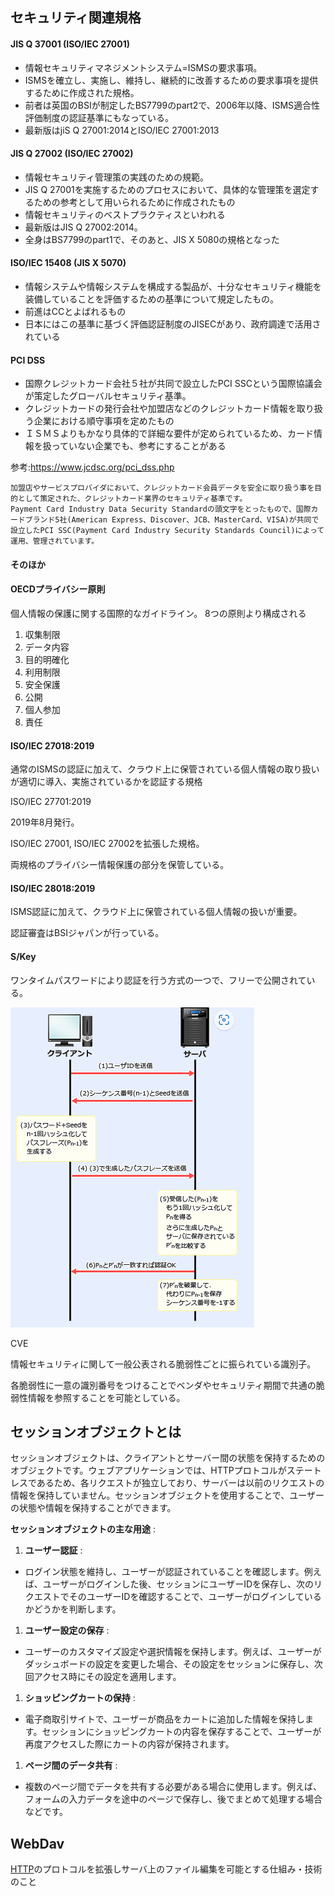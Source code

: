 ## セキュリティ関連規格

#### JIS Q 37001 (ISO/IEC 27001)

- 情報セキュリティマネジメントシステム=ISMSの要求事項。
- ISMSを確立し、実施し、維持し、継続的に改善するための要求事項を提供するために作成された規格。
- 前者は英国のBSIが制定したBS7799のpart2で、2006年以降、ISMS適合性評価制度の認証基準にもなっている。
- 最新版はjiS Q 27001:2014とISO/IEC 27001:2013

#### JIS Q 27002 (ISO/IEC 27002)

- 情報セキュリティ管理策の実践のための規範。
- JIS Q 27001を実施するためのプロセスにおいて、具体的な管理策を選定するための参考として用いられるために作成されたもの
- 情報セキュリティのベストプラクティスといわれる
- 最新版はJIS Q 27002:2014。
- 全身はBS7799のpart1で、そのあと、JIS X 5080の規格となった

#### ISO/IEC 15408 (JIS X 5070)

- 情報システムや情報システムを構成する製品が、十分なセキュリティ機能を装備していることを評価するための基準について規定したもの。
- 前進はCCとよばれるもの
- 日本にはこの基準に基づく評価認証制度のJISECがあり、政府調達で活用されている

#### PCI DSS

- 国際クレジットカード会社５社が共同で設立したPCI SSCという国際協議会が策定したグローバルセキュリティ基準。
- クレジットカードの発行会社や加盟店などのクレジットカード情報を取り扱う企業における順守事項を定めたもの
- ＩＳＭＳよりもかなり具体的で詳細な要件が定められているため、カード情報を扱っていない企業でも、参考にすることがある

参考:https://www.jcdsc.org/pci_dss.php

```
加盟店やサービスプロバイダにおいて、クレジットカード会員データを安全に取り扱う事を目的として策定された、クレジットカード業界のセキュリティ基準です。
Payment Card Industry Data Security Standardの頭文字をとったもので、国際カードブランド5社(American Express、Discover、JCB、MasterCard、VISA)が共同で設立したPCI SSC(Payment Card Industry Security Standards Council)によって運用、管理されています。
```

#### そのほか

#### OECDプライバシー原則

個人情報の保護に関する国際的なガイドライン。
8つの原則より構成される

1. 収集制限
2. データ内容
3. 目的明確化
4. 利用制限
5. 安全保護
6. 公開
7. 個人参加
8. 責任

#### ISO/IEC 27018:2019

通常のISMSの認証に加えて、クラウド上に保管されている個人情報の取り扱いが適切に導入、実施されているかを認証する規格

ISO/IEC 27701:2019

2019年8月発行。

ISO/IEC 27001, ISO/IEC 27002を拡張した規格。

両規格のプライバシー情報保護の部分を保管している。

#### ISO/IEC 28018:2019

ISMS認証に加えて、クラウド上に保管されている個人情報の扱いが重要。

認証審査はBSIジャパンが行っている。

#### S/Key

ワンタイムパスワードにより認証を行う方式の一つで、フリーで公開されている。

![1739248377420](image/security-standard/1739248377420.png)

CVE

情報セキュリティに関して一般公表される脆弱性ごとに振られている識別子。

各脆弱性に一意の識別番号をつけることでベンダやセキュリティ期間で共通の脆弱性情報を参照することを可能としている。

## セッションオブジェクトとは

セッションオブジェクトは、クライアントとサーバー間の状態を保持するためのオブジェクトです。ウェブアプリケーションでは、HTTPプロトコルがステートレスであるため、各リクエストが独立しており、サーバーは以前のリクエストの情報を保持していません。セッションオブジェクトを使用することで、ユーザーの状態や情報を保持することができます。

 **セッションオブジェクトの主な用途** :

1. **ユーザー認証** :

* ログイン状態を維持し、ユーザーが認証されていることを確認します。例えば、ユーザーがログインした後、セッションにユーザーIDを保存し、次のリクエストでそのユーザーIDを確認することで、ユーザーがログインしているかどうかを判断します。

1. **ユーザー設定の保存** :

* ユーザーのカスタマイズ設定や選択情報を保持します。例えば、ユーザーがダッシュボードの設定を変更した場合、その設定をセッションに保存し、次回アクセス時にその設定を適用します。

1. **ショッピングカートの保持** :

* 電子商取引サイトで、ユーザーが商品をカートに追加した情報を保持します。セッションにショッピングカートの内容を保存することで、ユーザーが再度アクセスした際にカートの内容が保持されます。

1. **ページ間のデータ共有** :

* 複数のページ間でデータを共有する必要がある場合に使用します。例えば、フォームの入力データを途中のページで保存し、後でまとめて処理する場合などです。

## WebDav

[HTTP](https://it-biz.online/it-skills/http/)のプロトコルを拡張しサーバ上のファイル編集を可能とする仕組み・技術のこと
